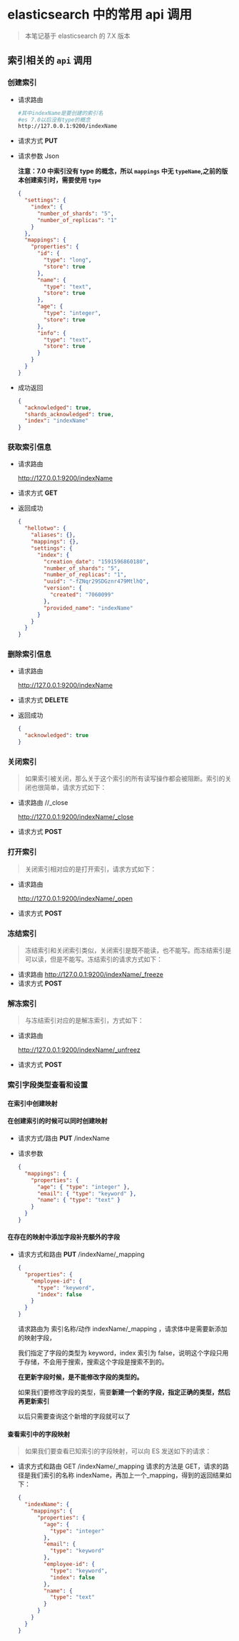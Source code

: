 # elasticsearch 中的常用 api 调用

> 本笔记基于 elasticsearch 的 7.X 版本

## 索引相关的 `api` 调用

### 创建索引

- 请求路由

  ```sh
  #其中indexName是要创建的索引名
  #es 7.0以后没有type的概念
  http://127.0.0.1:9200/indexName
  ```

- 请求方式 **PUT**

- 请求参数 Json

  **注意：7.0 中索引没有 type 的概念，所以 `mappings` 中无 `typeName`,之前的版本创建索引时，需要使用 `type`**

  ```json
  {
    "settings": {
      "index": {
        "number_of_shards": "5",
        "number_of_replicas": "1"
      }
    },
    "mappings": {
      "properties": {
        "id": {
          "type": "long",
          "store": true
        },
        "name": {
          "type": "text",
          "store": true
        },
        "age": {
          "type": "integer",
          "store": true
        },
        "info": {
          "type": "text",
          "store": true
        }
      }
    }
  }
  ```

- 成功返回

  ```json
  {
    "acknowledged": true,
    "shards_acknowledged": true,
    "index": "indexName"
  }
  ```

### 获取索引信息

- 请求路由

  http://127.0.0.1:9200/indexName

- 请求方式 **GET**

- 返回成功

  ```json
  {
    "hellotwo": {
      "aliases": {},
      "mappings": {},
      "settings": {
        "index": {
          "creation_date": "1591596860180",
          "number_of_shards": "5",
          "number_of_replicas": "1",
          "uuid": "-fZNqr29SDGznr479MtlhQ",
          "version": {
            "created": "7060099"
          },
          "provided_name": "indexName"
        }
      }
    }
  }
  ```

### 删除索引信息

- 请求路由

  http://127.0.0.1:9200/indexName

- 请求方式 **DELETE**

- 返回成功

  ```json
  {
    "acknowledged": true
  }
  ```

### 关闭索引

> 如果索引被关闭，那么关于这个索引的所有读写操作都会被阻断。索引的关闭也很简单，请求方式如下：

- 请求路由 /<index>/\_close

  http://127.0.0.1:9200/indexName/_close

- 请求方式 **POST**

### 打开索引

> 关闭索引相对应的是打开索引，请求方式如下：

- 请求路由

  http://127.0.0.1:9200/indexName/_open

- 请求方式 **POST**

### 冻结索引

> 冻结索引和关闭索引类似，关闭索引是既不能读，也不能写。而冻结索引是可以读，但是不能写。冻结索引的请求方式如下：

- 请求路由
  http://127.0.0.1:9200/indexName/_freeze
- 请求方式 **POST**

### 解冻索引

> 与冻结索引对应的是解冻索引，方式如下：

- 请求路由

  http://127.0.0.1:9200/indexName/_unfreez

- 请求方式 **POST**

### 索引字段类型查看和设置

#### 在索引中创建映射

#### 在创建索引的时候可以同时创建映射

- 请求方式/路由 **PUT** /indexName

- 请求参数

  ```json
  {
    "mappings": {
      "properties": {
        "age": { "type": "integer" },
        "email": { "type": "keyword" },
        "name": { "type": "text" }
      }
    }
  }
  ```

#### 在存在的映射中添加字段补充额外的字段

- 请求方式和路由 **PUT** /indexName/\_mapping

  ```json
  {
    "properties": {
      "employee-id": {
        "type": "keyword",
        "index": false
      }
    }
  }
  ```

  请求路由为 索引名称/动作 indexName/\_mapping ，请求体中是需要新添加的映射字段，

  我们指定了字段的类型为 keyword，index 索引为 false，说明这个字段只用于存储，不会用于搜索，搜索这个字段是搜索不到的。

  **在更新字段时候，是不能修改字段的类型的。**

  如果我们要修改字段的类型，需要**新建一个新的字段，指定正确的类型，然后再更新索引**

  以后只需要查询这个新增的字段就可以了

#### 查看索引中的字段映射

> 如果我们要查看已知索引的字段映射，可以向 ES 发送如下的请求：

- 请求方式和路由 GET /indexName/\_mapping
  请求的方法是 GET，请求的路径是我们索引的名称 indexName，再加上一个\_mapping，得到的返回结果如下：

  ```json
  {
    "indexName": {
      "mappings": {
        "properties": {
          "age": {
            "type": "integer"
          },
          "email": {
            "type": "keyword"
          },
          "employee-id": {
            "type": "keyword",
            "index": false
          },
          "name": {
            "type": "text"
          }
        }
      }
    }
  }
  ```

